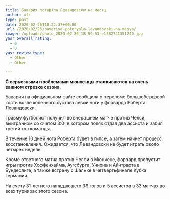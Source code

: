 ```yaml
---
title: Бавария потеряла Левандовски на месяц
author: xfr
type: post
date: 2020-02-26T18:22:37+00:00
url: /2020/02/26/bavariya-poteryala-levandovski-na-mesya/
image: /uploads/photo_2020-02-26_18-59-53-e1582741351740.jpg
yasr_overall_rating:
  - 0
  - 0
yasr_review_type:
  - Other
  - Other

---
```

**С серьезными проблемами мюнхенцы сталкиваются на очень важном отрезке сезона.**

Бавария на официальном сайте сообщила о переломе большоберцовой кости возле коленного сустава левой ноги у форварда Роберта Левандовски.

Травму футболист получил во вчерашнем матче против Челси, выигранном со счетом 3:0, в котором поляк отдал два ассиста и забил третий гол команды.

В течение 10 дней нога Роберта будет в гипсе, а затем начнет процесс восстановления. Ожидается, что Левандовски не будет играть около четырех недель.

Кроме ответного матча против Челси в Мюнхене, форвард пропустит игры против Хоффенхайма, Аугсбурга, Униона и Айнтрахта в Бундеслиге, а также встречу с Шальке в четвертьфинале Кубка Германии.

На счету 31-летнего нападающего 39 голов и 5 ассистов в 33 матчах во всех турнирах этого сезона.